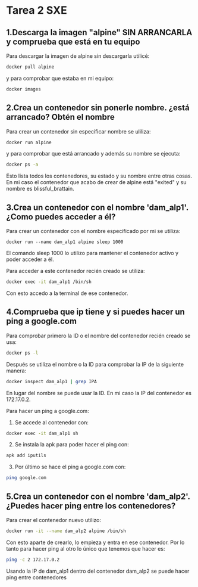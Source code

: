 # Tarea 2 SXE

## 1.Descarga la imagen "alpine" SIN ARRANCARLA y comprueba que está en tu equipo

Para descargar la imagen de alpine sin descargarla utilicé:
```bash
docker pull alpine
```
y para comprobar que estaba en mi equipo: 
```bash
docker images
```
## 2.Crea un contenedor sin ponerle nombre. ¿está arrancado? Obtén el nombre

Para crear un contenedor sin especificar nombre se uliliza:
```bash
docker run alpine
```
y para comprobar que está arrancado y además su nombre se ejecuta: 
```bash
docker ps -a
```
Esto lista todos los contenedores, su estado y su nombre entre otras cosas.
En mi caso el contenedor que acabo de crear de alpine está "exited" y su nombre es blissful_brattain.

## 3.Crea un contenedor con el nombre 'dam_alp1'. ¿Como puedes acceder a él?

Para crear un contenedor con el nombre especificado por mi se utiliza:
```bashnewgrp docker
docker run --name dam_alp1 alpine sleep 1000
```
El comando sleep 1000 lo utilizo para mantener el contenedor activo y poder acceder a él.

Para acceder a este contenedor recién creado se utiliza:
```bash
docker exec -it dam_alp1 /bin/sh
```
Con esto accedo a la terminal de ese contenedor.

## 4.Comprueba que ip tiene y si puedes hacer un ping a google.com

Para comprobar primero la ID o el nombre del contenedor recién creado se usa:
```bash
docker ps -l
```
Después se utiliza el nombre o la ID para comprobar la IP de la siguiente manera:
```bash
docker inspect dam_alp1 | grep IPA
```
En lugar del nombre se puede usar la ID.
En mi caso la IP del contenedor es 172.17.0.2.

Para hacer un ping a google.com:
1. Se accede al contenedor con:
```bash
docker exec -it dam_alp1 sh
```
2. Se instala la apk para poder hacer el ping con:
```bash
apk add iputils
```
3. Por último se hace el ping a google.com con:
```bash
ping google.com
```
## 5.Crea un contenedor con el nombre 'dam_alp2'. ¿Puedes hacer ping entre los contenedores?

Para crear el contenedor nuevo utilizo:
```bash
docker run -it --name dam_alp2 alpine /bin/sh
```
Con esto aparte de crearlo, lo empieza y entra en ese contenedor. Por lo tanto para hacer ping al otro lo único que tenemos que hacer es:
```bash
ping -c 2 172.17.0.2 
```
Usando la IP de dam_alp1 dentro del contenedor dam_alp2 se puede hacer ping entre contenedores
